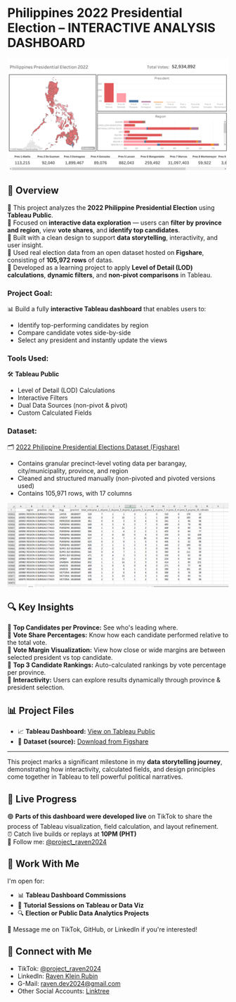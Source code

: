 # Philippines 2022 Presidential Election – INTERACTIVE ANALYSIS DASHBOARD

![Philippines Election Dashboard](https://github.com/Raven-D3v/data-analytics-portfolio/blob/eecb319c4ecdaa3ba825e65ce6f04a51ebd7ccd3/Project/Tableau/Philippines%202022%20Presidential%20Election%20-%20Analysis/Src/PhElect2022-Tableau-dashboard.png)

## 📌 Overview

🔹 This project analyzes the **2022 Philippine Presidential Election** using **Tableau Public**.  
🔹 Focused on **interactive data exploration** — users can **filter by province and region**, view **vote shares**, and **identify top candidates**.  
🔹 Built with a clean design to support **data storytelling**, interactivity, and user insight.  
🔹 Used real election data from an open dataset hosted on **Figshare**, consisting of **105,972 rows** of datas.  
🔹 Developed as a learning project to apply **Level of Detail (LOD) calculations**, **dynamic filters**, and **non-pivot comparisons** in Tableau.

### **Project Goal:**

📊 Build a fully **interactive Tableau dashboard** that enables users to:  
- Identify top-performing candidates by region  
- Compare candidate votes side-by-side  
- Select any president and instantly update the views

### **Tools Used:**

🛠 **Tableau Public**  
- Level of Detail (LOD) Calculations  
- Interactive Filters  
- Dual Data Sources (non-pivot & pivot)  
- Custom Calculated Fields  

### **Dataset:**

🗂 [2022 Philippine Presidential Elections Dataset (Figshare)](https://figshare.com/articles/dataset/2022_Presidential_Elections_Data/19755469?file=35101492)  
- Contains granular precinct-level voting data per barangay, city/municipality, province, and region
- Cleaned and structured manually (non-pivoted and pivoted versions used)
- Contains 105,971 rows, with 17 columns

![Election Dataset](https://github.com/Raven-D3v/data-analytics-portfolio/blob/fc193eab56d6a76089fe04981d0fe27afee4156b/Project/Tableau/Philippines%202022%20Presidential%20Election%20-%20Analysis/Src/PhElect2022-Tableau-dataset.png)

## 🔍 Key Insights

🔹 **Top Candidates per Province:** See who's leading where.  
🔹 **Vote Share Percentages:** Know how each candidate performed relative to the total vote.  
🔹 **Vote Margin Visualization:** View how close or wide margins are between selected president vs top candidate.  
🔹 **Top 3 Candidate Rankings:** Auto-calculated rankings by vote percentage per province.  
🔹 **Interactivity:** Users can explore results dynamically through province & president selection.

## 📊 Project Files

- 📈 **Tableau Dashboard:** [View on Tableau Public](https://public.tableau.com/app/profile/your-profile-name/viz/2022ElectionAnalysis-Dashboard/MainView)  
- 📁 **Dataset (source):** [Download from Figshare](https://figshare.com/articles/dataset/2022_Presidential_Elections_Data/19755469)

---

This project marks a significant milestone in my **data storytelling journey**, demonstrating how interactivity, calculated fields, and design principles come together in Tableau to tell powerful political narratives.

## 🎥 Live Progress

🟢 **Parts of this dashboard were developed live** on TikTok to share the process of Tableau visualization, field calculation, and layout refinement.  
⏰ Catch live builds or replays at **10PM (PHT)**  
📱 Follow me: [@project_raven2024](https://www.tiktok.com/@project_raven2024)

## 💬 Work With Me

I'm open for:
- 📊 **Tableau Dashboard Commissions**  
- 🧠 **Tutorial Sessions on Tableau or Data Viz**  
- 🔍 **Election or Public Data Analytics Projects**

📩 Message me on TikTok, GitHub, or LinkedIn if you're interested!

## 🔗 Connect with Me

- TikTok: [@project_raven2024](https://www.tiktok.com/@project_raven2024)  
- LinkedIn: [Raven Klein Rubin](https://www.linkedin.com/in/raven-klein-r-8705222b6)  
- G-Mail: raven.dev2024@gmail.com  
- Other Social Accounts: [Linktree](https://linktr.ee/projectRaven)

